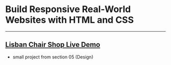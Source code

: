 # Build Responsive Real-World Websites with HTML and CSS
---
## [Lisban Chair Shop Live Demo](https://lisbon-chair-shop-daher29.netlify.app/)
- small project from section 05 (Design)
